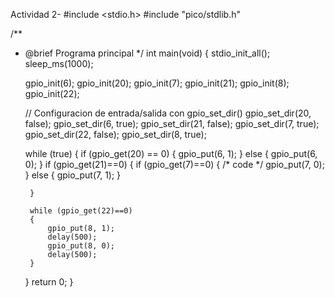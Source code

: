 Actividad 2- 
#include <stdio.h>
#include "pico/stdlib.h"

/**
 * @brief Programa principal
*/
int main(void) {
	stdio_init_all();
	sleep_ms(1000);

    gpio_init(6);
    gpio_init(20);
    gpio_init(7);
    gpio_init(21);
    gpio_init(8);
    gpio_init(22);
    
	// Configuracion de entrada/salida con gpio_set_dir()
    gpio_set_dir(20, false);
    gpio_set_dir(6, true);
    gpio_set_dir(21, false);
    gpio_set_dir(7, true);
    gpio_set_dir(22, false);
    gpio_set_dir(8, true);


	while (true) {
        if (gpio_get(20) == 0)
        {
            gpio_put(6, 1);
        }
        else
        {
            gpio_put(6, 0);
        }
        if (gpio_get(21)==0)
        {
            if (gpio_get(7)==0)
            {
                /* code */
                gpio_put(7, 0);
            }
            else {
                gpio_put(7, 1);
            }
            
        }

        while (gpio_get(22)==0)
        {
            gpio_put(8, 1);
            delay(500);
            gpio_put(8, 0);
            delay(500);
        }
        
	}
	return 0;
}

